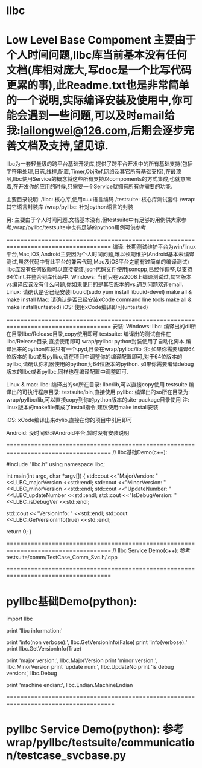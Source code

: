 # llbc
Low Level Base Compoment
主要由于个人时间问题,llbc库当前基本没有任何文档(库相对庞大,写doc是一个比写代码更累的事),此Readme.txt也是非常简单的一个说明,实际编译安装及使用中,你可能会遇到一些问题,可以及时email给我:lailongwei@126.com,后期会逐步完善文档及支持,望见谅.
====================================================================================
llbc为一套轻量级的跨平台基础开发库,提供了跨平台开发中的所有基础支持(包括字符串处理,日志,线程,配置,Timer,ObjRef,网络及其它所有基础支持),在最顶层,llbc使用Service的概念将这些所有支持以compoments的方式集成,也就意味着,在开发你的应用的时候,只需要一个Service就拥有所有你需要的功能.

主要目录说明:
/llbc: 核心库,使用c++语言编码
/testsuite: 核心库测试套件
/wrap: 其它语言封装库
/wrap/pyllbc: 针对python语言的封装

另:
  主要由于个人时间问题,文档基本没有,但testsuite中有足够的用例供大家参考,wrap/pyllbc/testsuite中也有足够的python用例可供参考.

====================================================================================
编译:
长期测试维护平台为win/linux平台,Mac,iOS,Android主要因为个人时间问题,难以长期维护(Android基本未编译测试,虽然代码中有此平台的兼容代码,Mac及iOS平台之前有过简单的编译测试)
llbc库没有任何依赖可以直接安装,json代码文件使用jsoncpp,已经作调整,以支持64位int,并整合到库代码中.
Windows:
  当前只在vs2008上编译测试过,其它版本vs编译应该没有什么问题,你如果使用的是其它版本的vs,遇到问题欢迎email.
Linux:
  请确认是否已经安装libuuid(sudo yum install libuuid-devel)
  make all & make install
Mac:
  请确认是否已经安装xCode command line tools
  make all & make install(untested)
iOS:
  使用xCode编译即可(untested)
  
====================================================================================
安装:
Windows:
  llbc: 编译出的dll所在目录llbc/Release目录,copy使用即可
  testsuite: 编译出的测试套件在llbc/Release目录,直接使用即可
  wrap/pyllbc: python封装使用了自动化脚本,编译出来的python库将只有一个.pyd,目录在wrap/pyllbc/lib
  注:
    如果你需要编译64位版本的llbc或者pyllbc,请在项目中调整你的编译配置即可,对于64位版本的pyllbc,请确认你机器使用的python为64位版本的python.
    如果你需要编译debug版本的llbc或者pyllbc,同样也在编译配置中调整即可.
    
Linux & mac:
  llbc: 编译出的so所在目录: llbc/lib,可以直接copy使用
  testsuite 编译出的可执行程序目录: testsuite/bin,直接使用
  pyllbc: 编译出的so所在目录为: wrap/pyllbc/lib,可以直接copy到你的python版本的site-package目录使用
  注:
    linux版本的makefile集成了install指令,建议使用make install安装
    
iOS:
  xCode编译出来dylib,直接在你的项目中引用即可
  
Android:
  没时间处理Android平台,暂时没有安装说明
  
  
====================================================================================
// llbc基础Demo(c++):

#include "llbc.h"
using namespace llbc;

int main(int argc, char *argv[])
{
  std::cout <<"MajorVersion: " <<LLBC_majorVersion <<std::endl;
  std::cout <<"MinorVersion: " <<LLBC_minorVersion <<std::endl;
  std::cout <<"UpdateNumber: " <<LLBC_updateNumber <<std::endl;
  std::cout <<"IsDebugVersion: " <<LLBC_isDebugVer <<std::endl;
  
  std::cout <<"VersionInfo: " <<std::endl;
  std::cout <<LLBC_GetVersionInfo(true) <<std::endl;
  
  return 0;
}

====================================================================================
// llbc Service Demo(c++): 参考testsuite/comm/TestCase_Comm_Svc.h/.cpp

====================================================================================
# pyllbc基础Demo(python):
import llbc

print 'llbc information:'

print 'info(non verbose):', llbc.GetVersionInfo(False)
print 'info(verbose):'
print llbc.GetVersionInfo(True)

print 'major version:', llbc.MajorVersion
print 'minor version:', llbc.MinorVersion
print 'update num:', llbc.UpdateNo
print 'is debug version:', llbc.Debug

print 'machine endian:', llbc.Endian.MachineEndian

=====================================================================================
# pyllbc Service Demo(python): 参考wrap/pyllbc/testsuite/communication/testcase_svcbase.py
